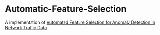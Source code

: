 # Automatic-Feature-Selection
A implementation of [Automated Feature Selection for Anomaly Detection in Network Traffic Data](https://dl.acm.org/doi/10.1145/3446636)
